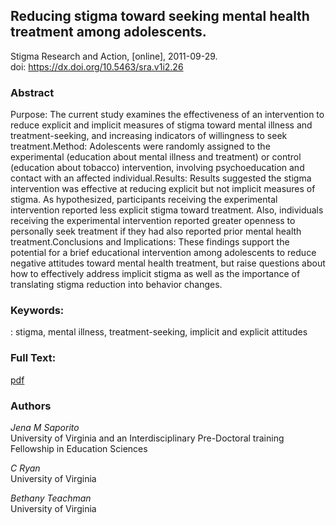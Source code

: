 ## Reducing stigma toward seeking mental health treatment among adolescents. ##  
Stigma Research and Action, [online], 2011-09-29.  
 doi: https://dx.doi.org/10.5463/sra.v1i2.26

### Abstract ###
Purpose: The current study examines the effectiveness of an intervention to reduce explicit and implicit measures of stigma toward mental illness and treatment-seeking, and increasing indicators of willingness to seek treatment.Method: Adolescents were randomly assigned to the experimental (education about mental illness and treatment) or control (education about tobacco) intervention, involving psychoeducation and contact with an affected individual.Results: Results suggested the stigma intervention was effective at reducing explicit but not implicit measures of stigma. As hypothesized, participants receiving the experimental intervention reported less explicit stigma toward treatment. Also, individuals receiving the experimental intervention reported greater openness to personally seek treatment if they had also reported prior mental health treatment.Conclusions and Implications: These findings support the potential for a brief educational intervention among adolescents to reduce negative attitudes toward mental health treatment, but raise questions about how to effectively address implicit stigma as well as the importance of translating stigma reduction into behavior changes.

### Keywords: ###
: stigma, mental illness, treatment-seeking, implicit and explicit attitudes

### Full Text: ###
[pdf](https://osf.io/vqhgy)

### Authors ####
*Jena M Saporito*  
University of Virginia and an Interdisciplinary Pre-Doctoral training Fellowship in Education Sciences

*C Ryan*  
University of Virginia

*Bethany Teachman*  
University of Virginia